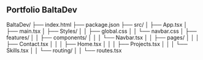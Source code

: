 ## Portfolio BaltaDev

BaltaDev/
├── index.html
├── package.json
├── src/
│   ├── App.tsx
│   ├── main.tsx
│   ├── Styles/
│   │   ├── global.css
│   │   └── navbar.css
│   ├── features/
│   │   ├── components/
│   │   │   └── Navbar.tsx
│   │   ├── pages/
│   │   │   ├── Contact.tsx
│   │   │   ├── Home.tsx
│   │   │   ├── Projects.tsx
│   │   │   └── Skills.tsx
│   │   └── routing/
│   │       └── routes.tsx